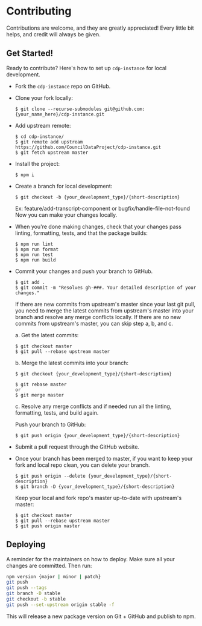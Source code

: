 # Contributing

Contributions are welcome, and they are greatly appreciated! Every little bit
helps, and credit will always be given.

## Get Started!
Ready to contribute? Here's how to set up `cdp-instance` for local development.

* Fork the `cdp-instance` repo on GitHub.

* Clone your fork locally:
    ```
    $ git clone --recurse-submodules git@github.com:{your_name_here}/cdp-instance.git
    ```

* Add upstream remote:
    ```
    $ cd cdp-instance/
    $ git remote add upstream https://github.com/CouncilDataProject/cdp-instance.git
    $ git fetch upstream master
    ```

* Install the project:
    ```
    $ npm i
    ```

* Create a branch for local development:
    ```
    $ git checkout -b {your_development_type}/{short-description}
    ```
    Ex: feature/add-transcript-component or bugfix/handle-file-not-found<br>
    Now you can make your changes locally.<br>

* When you're done making changes, check that your changes pass linting, formatting,
tests, and that the package builds:
    ```
    $ npm run lint
    $ npm run format
    $ npm run test
    $ npm run build
    ```

* Commit your changes and push your branch to GitHub.
    ```
    $ git add .
    $ git commit -m "Resolves gh-###. Your detailed description of your changes."
    ```
    If there are new commits from upstream's master since your last git pull, you need
    to merge the latest commits from upstream's master into your branch and resolve any
    merge conflicts locally. If there are no new commits from upstream's master, you
    can skip step a, b, and c.

    a. Get the latest commits:
    ```
    $ git checkout master
    $ git pull --rebase upstream master
    ```

    b. Merge the latest commits into your branch:
    ```
    $ git checkout {your_development_type}/{short-description}

    $ git rebase master
    or
    $ git merge master
    ```

    c. Resolve any merge conflicts and if needed run all the linting, formatting,
    tests, and build again.

    Push your branch to GitHub:
    ```
    $ git push origin {your_development_type}/{short-description}
    ```


* Submit a pull request through the GitHub website.

* Once your branch has been merged to master, if you want to keep your fork and local
repo clean, you can delete your branch.
    ```
    $ git push origin --delete {your_development_type}/{short-description}
    $ git branch -D {your_development_type}/{short-description}
    ```

    Keep your local and fork repo's master up-to-date with upstream's master:
    ```
    $ git checkout master
    $ git pull --rebase upstream master
    $ git push origin master
    ```

## Deploying

A reminder for the maintainers on how to deploy.
Make sure all your changes are committed.
Then run:

```bash
npm version {major | minor | patch}
git push
git push --tags
git branch -D stable
git checkout -b stable
git push --set-upstream origin stable -f
```

This will release a new package version on Git + GitHub and publish to npm.
